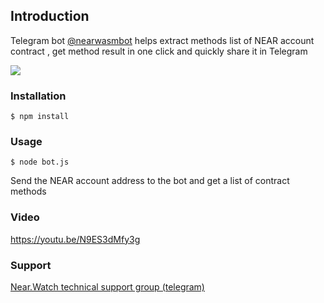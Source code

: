## Introduction
Telegram bot <a href="https://t.me/nearwasmbot">@nearwasmbot</a> helps extract methods list of NEAR account contract , get method result in one click and quickly share it in Telegram

<img src="https://telegra.ph/file/167e062dcda87d4a3414a.png" />

### Installation
```
$ npm install
```

### Usage
```
$ node bot.js
```

Send the NEAR account address to the bot and get a list of contract methods

### Video
https://youtu.be/N9ES3dMfy3g

### Support
<a href="https://t.me/nearwatch">Near.Watch technical support group (telegram)</a>

